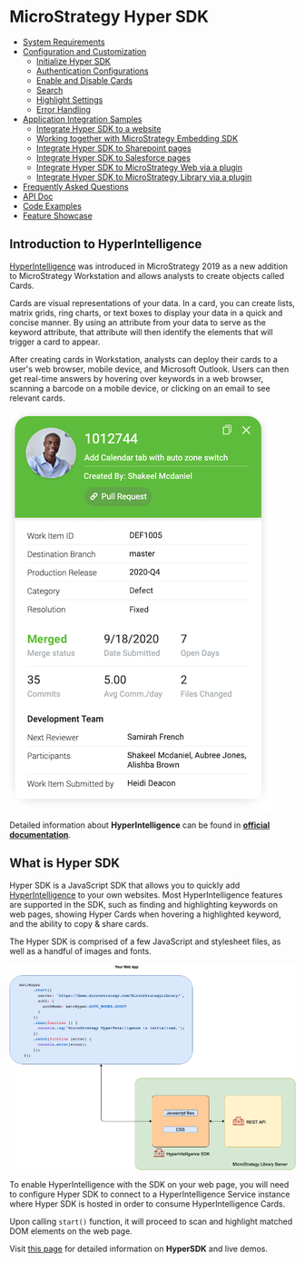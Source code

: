 # MicroStrategy Hyper SDK


- [System Requirements](system-requirements.md)
- [Configuration and Customization](config)
  * [Initialize Hyper SDK](config/README.md#initialize-hyper-sdk)
  * [Authentication Configurations](config/README.md#authentication-configurations)
  * [Enable and Disable Cards](config/README.md#enable-and-disable-cards)
  * [Search](config/README.md#search)
  * [Highlight Settings](config/README.md#highlight-settings)
  * [Error Handling](config/README.md#error-handling)
- [Application Integration Samples](samples)
  * [Integrate Hyper SDK to a website](samples/README.md#integrate-hyper-sdk-to-a-website)
  * [Working together with MicroStrategy Embedding SDK](samples/README.md#working-together-with-microstrategy-embedding-sdk)
  - [Integrate Hyper SDK to Sharepoint pages](samples/README.md#integrate-hyper-sdk-to-sharepoint-pages)
  * [Integrate Hyper SDK to Salesforce pages](samples/README.md#integrate-hyper-sdk-to-salesforce-pages)
  * [Integrate Hyper SDK to MicroStrategy Web via a plugin](samples/README.md#integrate-hyper-sdk-to-microstrategy-web-via-a-plugin)
  * [Integrate Hyper SDK to MicroStrategy Library via a plugin](samples/README.md#integrate-hyper-sdk-to-microstrategy-library-web-via-a-plugin)
- [Frequently Asked Questions](faq.md)
- [API Doc](api.md)
- [Code Examples](https://microstrategy.github.io/hyper-sdk/code-examples/)
- [Feature Showcase](features.md)


## Introduction to HyperIntelligence

[HyperIntelligence](https://www.microstrategy.com/en/hyperintelligence) was introduced in MicroStrategy 2019 as a new addition to MicroStrategy Workstation and allows analysts to create objects called Cards.

Cards are visual representations of your data. In a card, you can create lists, matrix grids, ring charts, or text boxes to display your data in a quick and concise manner. By using an attribute from your data to serve as the keyword attribute, that attribute will then identify the elements that will trigger a card to appear.

After creating cards in Workstation, analysts can deploy their cards to a user's web browser, mobile device, and Microsoft Outlook. Users can then get real-time answers by hovering over keywords in a web browser, scanning a barcode on a mobile device, or clicking on an email to see relevant cards.

![hyper-card-sample.png](img/hyper-card-sample.png)

Detailed information about **HyperIntelligence** can be found in [**official documentation**](https://www2.microstrategy.com/producthelp/Current/Hyper/en-us/Content/intro_hyperintelligence.htm).

## What is Hyper SDK

Hyper SDK is a JavaScript SDK that allows you to quickly add [HyperIntelligence](https://www.microstrategy.com/en/hyperintelligence) to your own websites. Most HyperIntelligence features are supported in the SDK, such as finding and highlighting keywords on web pages, showing Hyper Cards when hovering a highlighted keyword, and the ability to copy &amp; share cards.

The Hyper SDK is comprised of a few JavaScript and stylesheet files, as well as a handful of images and fonts.

![hyper-sdk-arch.png](img/hyper-sdk-arch.png)

To enable HyperIntelligence with the SDK on your web page, 
you will need to configure Hyper SDK to connect to a HyperIntelligence Service instance where Hyper SDK is hosted in order to consume HyperIntelligence Cards.

Upon calling `start()` function, it will proceed to scan and highlight matched DOM elements on the web page.

Visit [this page](https://microstrategy.github.io/hyper-sdk) for detailed information on **HyperSDK** and live demos.

